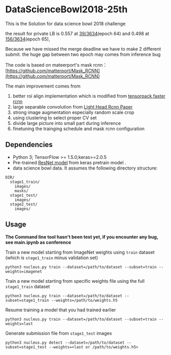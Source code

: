 # DataScienceBowl2018-25th

This is the Solution for data science bowl 2018 challenge

the result for private LB is 0.557 at [39/3634](https://www.kaggle.com/bravelucky)(epoch 64) and 0.498 at [156/3634](https://www.kaggle.com/algohunt)(epoch 65), 

Because we have missed the merge deadline we have to make 2 different submit. the huge gap between two epoch may comes from inference bug

The code is based on mateerport's mask rcnn：[https://github.com/matterport/Mask_RCNN](https://github.com/matterport/Mask_RCNN)

The main improvement comes from 
1. better roi align implementation which is modified from [tensorpack faster rcnn](https://github.com/ppwwyyxx/tensorpack/tree/master/examples/FasterRCNN)
2. large separable convolution from [Light Head Rcnn Paper](https://arxiv.org/abs/1711.07264)
2. strong image augmentation especially random scale crop
3. using clustering to select proper CV set 
4. divide large picture into small part during inference 
5. finetuning the trainging schedule and mask rcnn configuration

## Dependencies
+ Python 3; TensorFlow >= 1.5.0;keras>=2.0.5
+ Pre-trained [ResNet model](https://github.com/fchollet/deep-learning-models/releases/download/v0.2/resnet50_weights_tf_dim_ordering_tf_kernels_notop.h5) from keras pretrain model .
+ data science bowl data. It assumes the following directory structure:
```
DIR/
  stage1_train/
    images/
    masks/
  stage1_test/
    images/
  stage2_test/
    images/
```

##  Usage
**The Command line tool hasn't been test yet, if you encounter any bug, see main.ipynb as conference**

Train a new model starting from ImageNet weights using `train` dataset (which is `stage1_train` minus validation set)
```
python3 nucleus.py train --dataset=/path/to/dataset --subset=train --weights=imagenet
```

Train a new model starting from specific weights file using the full `stage1_train` dataset
```
python3 nucleus.py train --dataset=/path/to/dataset --subset=stage1_train --weights=/path/to/weights.h5
```

Resume training a model that you had trained earlier
```
python3 nucleus.py train --dataset=/path/to/dataset --subset=train --weights=last
```

Generate submission file from `stage1_test` images
```
python3 nucleus.py detect --dataset=/path/to/dataset --subset=stage1_test --weights=<last or /path/to/weights.h5>
```
